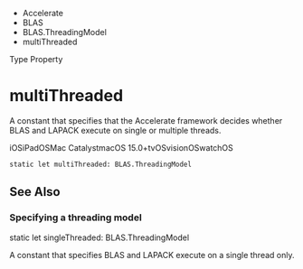 

- Accelerate
- BLAS
- BLAS.ThreadingModel
-  multiThreaded 

Type Property

# multiThreaded

A constant that specifies that the Accelerate framework decides whether BLAS and LAPACK execute on single or multiple threads.

iOSiPadOSMac CatalystmacOS 15.0+tvOSvisionOSwatchOS

``` source
static let multiThreaded: BLAS.ThreadingModel
```

## See Also

### Specifying a threading model

static let singleThreaded: BLAS.ThreadingModel

A constant that specifies BLAS and LAPACK execute on a single thread only.

